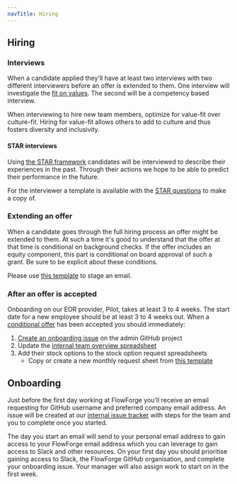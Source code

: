 ```yaml
---
navTitle: Hiring
---
```


## Hiring

### Interviews

When a candidate applied they'll have at least two interviews with two different
interviewers before an offer is extended to them. One interview will investigate
the [fit on values](../company#values). The second will be a competency based
interview.

When interviewing to hire new team members, optimize for value-fit over
culture-fit. Hiring for value-fit allows others to add to culture and thus fosters
diversity and inclusivity.

#### STAR interviews

Using [the STAR framework](https://www.themuse.com/advice/star-interview-method)
candidates will be interviewed to describe their experiences in the past.
Through their actions we hope to be able to predict their performance in the
future.

For the interviewer a template is available with the [STAR questions](https://docs.google.com/document/d/1v6C1Tf6B-hDOlA9GhR44Y2ftDgiwx4x_twnuo_N4pZE)
to make a copy of.

### Extending an offer

When a candidate goes through the full hiring process an offer might be extended
to them. At such a time it's good to understand that the offer at that time is
conditional on background checks. If the offer includes an equity component,
this part is conditional on board approval of such a grant. Be sure to be
explicit about these conditions.

Please use [this template](https://docs.google.com/document/d/1rY0gLLpkOPBVGlMy7PVhnVjmRF53MhkeDET4TkfPJIs) to stage an email.

### After an offer is accepted

Onboarding on our EOR provider, Pilot, takes at least 3 to 4 weeks. The start
date for a new employee should be at least 3 to 4 weeks out. When a
[conditional offer](#extending-an-offer) has been accepted you should immediately:

1. [Create an onboarding issue](https://github.com/flowforge/admin/issues/new/choose) on the admin GitHub project
1. Update the [internal team overview spreadsheet](./index.md#internal-team-overview)
1. Add their stock options to the stock option request spreadsheets
   * Copy or create a new monthly request sheet from [this template](https://docs.google.com/spreadsheets/d/1AG75qONjObto3g2oJH_SC4gjgRsYJmKUI3fjrZuktm0/edit#gid=1970623412)

## Onboarding

Just before the first day working at FlowForge you'll receive an email 
requesting for GitHub username and preferred company email address. An issue
will be created at our [internal issue tracker][issue-tracker] with steps for
the team and you to complete once you started.

The day you start an email will send to your personal email address to gain
access to your FlowForge email address which you can leverage to gain access to
Slack and other resources. On your first day you should prioritise gaining access
to Slack, the FlowForge GitHub organisation, and complete your onboarding issue.
Your manager will also assign work to start on in the first week.

[issue-tracker]: https://github.com/flowforge/admin/issues
